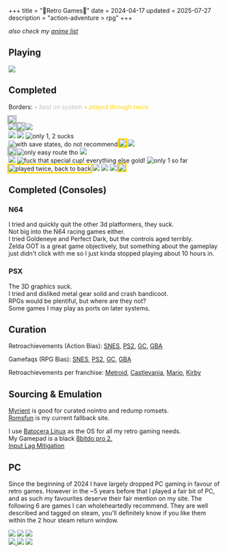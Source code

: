 +++
title = "🌸Retro Games🌸"
date = 2024-04-17
updated = 2025-07-27
description = "action-adventure > rpg"
+++

*also check my [anime list](https://port19.xyz/anime)*

## Playing

<img src="/retrocovers/chrono-trigger.jpg">

## Completed

Borders:
<i style="color: silver">• best on system</i>
<i style="color: gold">• played through twice</i>
<!-- NA Relese Dates: SNES 1991, PSX 1995, N64 1996, PS2 2000, GBA 2001, GC 2001-->

<img src="/retrocovers/metroid-prime.jpg" style="box-shadow: 0 0 0 3px silver;">
<br>
<img src="/retrocovers/metroid-fusion.jpg">
<img src="/retrocovers/castlevania-aria-of-sorrow.jpg" style="box-shadow: 0 0 0 3px silver;">
<img src="/retrocovers/metroid-zero-mission.jpg">
<br>
<img src="/retrocovers/drill-dozer.jpg">
<img src="/retrocovers/pokemon-leafgreen.jpg">
<img src="/retrocovers/final-fantasy-1-2.jpg" title="only 1, 2 sucks">
<br>
<img src="/retrocovers/castlevania-chronicles.jpg" title="with save states, do not recommend">
<img src="/retrocovers/castlevania-symphony-of-the-night.jpg" style="box-shadow: 0 0 0 3px gold;">
<img src="/retrocovers/silent-hill.jpg">
<br>
<img src="/retrocovers/super-mario-64.jpg" style="box-shadow: 0 0 0 3px silver;">
<img src="/retrocovers/star-fox-64.jpg" title="only easy route tho">
<img src="/retrocovers/paper-mario.jpg">
<br>
<img src="/retrocovers/super-mario-rpg.jpg">
<img src="/retrocovers/super-mario-kart.jpg" title="fuck that special cup! everything else gold!">
<img src="/retrocovers/super-mario-all-stars.jpg" title="only 1 so far">
<br>
<img src="/retrocovers/super-metroid.jpg" title="played twice, back to back" style="box-shadow: 0 0 0 3px gold;">
<img src="/retrocovers/earthbound.jpg">
<img src="/retrocovers/tetris-attack.jpg">
<img src="/retrocovers/super-castlevania-iv.jpg">
<img src="/retrocovers/kirby-super-star.jpg" style="box-shadow: 0 0 0 3px gold;">
<!-- NES sucks, but I played bubble bobble, tetris and kirbys adventure on it. Covers suck too, so I'm not including them-->

## Completed (Consoles)

### N64

I tried and quickly quit the other 3d platformers, they suck.\
Not big into the N64 racing games either.\
I tried Goldeneye and Perfect Dark, but the controls aged terribly.\
Zelda OOT is a great game objectively, but something about the gameplay just didn't click with me so I just kinda stopped playing about 10 hours in.

### PSX
The 3D graphics suck.\
I tried and disliked metal gear solid and crash bandicoot.\
RPGs would be plentiful, but where are they not?\
Some games I may play as ports on later systems.

## Curation

Retroachievements (Action Bias):
[SNES](https://retroachievements.org/system/3-snes-super-famicom/games?sort=-playersTotal&page%5Bsize%5D=50&filter%5Bsubsets%5D=only-games&filter%5Bgame-type%5D=retail),
[PS2](https://retroachievements.org/system/21-playstation-2/games?sort=-playersTotal&filter%5Bsubsets%5D=only-games&filter%5Bgame-type%5D=retail&page%5Bsize%5D=50),
[GC](https://retroachievements.org/system/16-gamecube/games?sort=-playersTotal&filter%5Bgame-type%5D=retail&filter%5Bsubsets%5D=only-games&page%5Bsize%5D=50),
[GBA](https://retroachievements.org/system/5-game-boy-advance/games?sort=-playersTotal&filter%5Bsubsets%5D=only-games&filter%5Bgame-type%5D=retail&page%5Bsize%5D=50)

Gamefaqs (RPG Bias):
[SNES](https://gamefaqs.gamespot.com/boards/916396-super-nintendo/76022917),
[PS2](https://gamefaqs.gamespot.com/boards/915821-playstation-2/79518850),
[GC](https://gamefaqs.gamespot.com/boards/915781-gamecube/79516002),
[GBA](https://gamefaqs.gamespot.com/boards/916598-game-boy-advance/66659387)

Retroachievements per franchise:
[Metroid](https://retroachievements.org/hub/8854?page%5Bsize%5D=50&filter%5Bsubsets%5D=only-games&filter%5Bgame-type%5D=retail&sort=-playersTotal),
[Castlevania](https://retroachievements.org/hub/8027?page%5Bsize%5D=50&filter%5Bsubsets%5D=only-games&filter%5Bgame-type%5D=retail&sort=-playersTotal),
[Mario](https://retroachievements.org/hub/2714?page%5Bsize%5D=50&sort=-playersTotal&filter%5Bsubsets%5D=only-games&filter%5Bgame-type%5D=retail),
[Kirby](https://retroachievements.org/hub/2129?page%5Bsize%5D=50&filter%5Bsubsets%5D=only-games&filter%5Bgame-type%5D=retail&sort=-playersTotal)

## Sourcing & Emulation

[Myrient](https://myrient.erista.me/) is good for curated nointro and redump romsets.\
[Romsfun](https://romsfun.com/) is my current fallback site.

I use [Batocera Linux](https://batocera.org/) as the OS for all my retro gaming needs.\
My Gamepad is a black [8bitdo pro 2.](https://www.8bitdo.com/pro2/)\
[Input Lag Mitigation](https://emulation.gametechwiki.com/index.php/Input_lag)

## PC

Since the beginning of 2024 I have largely dropped PC gaming in favour of retro games.
However in the ~5 years before that I played a fair bit of PC, and as such my favourites deserve their fair mention on my site.
The following 6 are games I can wholeheartedly recommend.
They are well described and tagged on steam, you'll definitely know if you like them within the 2 hour steam return window.

<a href="https://store.steampowered.com/app/49520/Borderlands_2/"><img src="/retrocovers/pc/borderlands2.jpg"></a>
<a href="https://store.steampowered.com/app/200510/XCOM_Enemy_Unknown/"><img src="/retrocovers/pc/xcom-enemy-unknown.jpg"></a>
<a href="https://store.steampowered.com/app/7670/BioShock/"><img src="/retrocovers/pc/bioshock.jpg"></a>
<br>
<a href="https://store.steampowered.com/app/311690/Enter_the_Gungeon/"><img src="/retrocovers/pc/enter-the-gungeon.jpg">
<a href="https://store.steampowered.com/app/1868140/DAVE_THE_DIVER/"><img src="/retrocovers/pc/dave-the-diver.jpg"></a>
<a href="https://store.steampowered.com/app/460950/Katana_ZERO/"><img src="/retrocovers/pc/katana-zero.jpg"></a>

